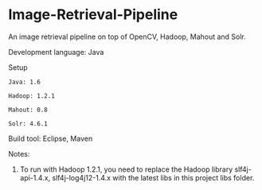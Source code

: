 Image-Retrieval-Pipeline
========================

An image retrieval pipeline on top of OpenCV, Hadoop, Mahout and Solr.

Development language: Java

Setup

	Java: 1.6
	
	Hadoop: 1.2.1
	
	Mahout: 0.8
	
	Solr: 4.6.1

Build tool: Eclipse, Maven

Notes:
1. To run with Hadoop 1.2.1, you need to replace the Hadoop library slf4j-api-1.4.x, slf4j-log4j12-1.4.x with the latest libs in this project libs folder.
